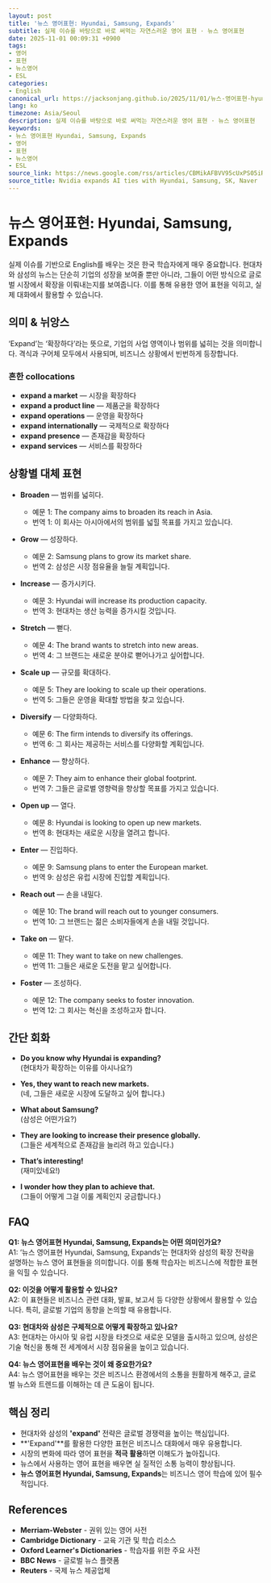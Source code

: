 ```yaml
---
layout: post
title: '뉴스 영어표현: Hyundai, Samsung, Expands'
subtitle: 실제 이슈를 바탕으로 바로 써먹는 자연스러운 영어 표현 · 뉴스 영어표현
date: 2025-11-01 00:09:31 +0900
tags:
- 영어
- 표현
- 뉴스영어
- ESL
categories:
- English
canonical_url: https://jacksonjang.github.io/2025/11/01/뉴스-영어표현-hyundai-samsung-expands/
lang: ko
timezone: Asia/Seoul
description: 실제 이슈를 바탕으로 바로 써먹는 자연스러운 영어 표현 · 뉴스 영어표현
keywords:
- 뉴스 영어표현 Hyundai, Samsung, Expands
- 영어
- 표현
- 뉴스영어
- ESL
source_link: https://news.google.com/rss/articles/CBMikAFBVV95cUxPS05iRWJnQS1xWldSTGx6SW5MWGt6UzBNaFg1Z1FTcGxXTEZ6Sk5vbUwwbzZ1LVFkeGJOMjJyWFJSWjN3T2lBMVdvMmdLeUtwSDdwb05zWHY4eUg0Z1QtQWt5dE1kRXN0MjRkMU5xeUhVZ0NxWjlfSmZnZkItWWd0bC1BTUIwWHZudENGSDg2WjU?oc=5
source_title: Nvidia expands AI ties with Hyundai, Samsung, SK, Naver
---
```


# 뉴스 영어표현: Hyundai, Samsung, Expands

실제 이슈를 기반으로 English를 배우는 것은 한국 학습자에게 매우 중요합니다. 현대차와 삼성의 뉴스는 단순히 기업의 성장을 보여줄 뿐만 아니라, 그들이 어떤 방식으로 글로벌 시장에서 확장을 이뤄내는지를 보여줍니다. 이를 통해 유용한 영어 표현을 익히고, 실제 대화에서 활용할 수 있습니다.

## 의미 & 뉘앙스

‘Expand’는 ‘확장하다’라는 뜻으로, 기업의 사업 영역이나 범위를 넓히는 것을 의미합니다. 격식과 구어체 모두에서 사용되며, 비즈니스 상황에서 빈번하게 등장합니다. 

### 흔한 collocations
- **expand a market** — 시장을 확장하다
- **expand a product line** — 제품군을 확장하다
- **expand operations** — 운영을 확장하다
- **expand internationally** — 국제적으로 확장하다
- **expand presence** — 존재감을 확장하다
- **expand services** — 서비스를 확장하다

## 상황별 대체 표현

- **Broaden** — 범위를 넓히다.
  - 예문 1: The company aims to broaden its reach in Asia.  
  - 번역 1: 이 회사는 아시아에서의 범위를 넓힐 목표를 가지고 있습니다.

- **Grow** — 성장하다.
  - 예문 2: Samsung plans to grow its market share.  
  - 번역 2: 삼성은 시장 점유율을 늘릴 계획입니다.

- **Increase** — 증가시키다.
  - 예문 3: Hyundai will increase its production capacity.  
  - 번역 3: 현대차는 생산 능력을 증가시킬 것입니다.

- **Stretch** — 뻗다.
  - 예문 4: The brand wants to stretch into new areas.  
  - 번역 4: 그 브랜드는 새로운 분야로 뻗어나가고 싶어합니다.

- **Scale up** — 규모를 확대하다.
  - 예문 5: They are looking to scale up their operations.  
  - 번역 5: 그들은 운영을 확대할 방법을 찾고 있습니다.

- **Diversify** — 다양화하다.
  - 예문 6: The firm intends to diversify its offerings.  
  - 번역 6: 그 회사는 제공하는 서비스를 다양화할 계획입니다.

- **Enhance** — 향상하다.
  - 예문 7: They aim to enhance their global footprint.  
  - 번역 7: 그들은 글로벌 영향력을 향상할 목표를 가지고 있습니다.

- **Open up** — 열다.
  - 예문 8: Hyundai is looking to open up new markets.  
  - 번역 8: 현대차는 새로운 시장을 열려고 합니다.

- **Enter** — 진입하다.
  - 예문 9: Samsung plans to enter the European market.  
  - 번역 9: 삼성은 유럽 시장에 진입할 계획입니다.

- **Reach out** — 손을 내밀다.
  - 예문 10: The brand will reach out to younger consumers.  
  - 번역 10: 그 브랜드는 젊은 소비자들에게 손을 내밀 것입니다.

- **Take on** — 맡다.
  - 예문 11: They want to take on new challenges.  
  - 번역 11: 그들은 새로운 도전을 맡고 싶어합니다.

- **Foster** — 조성하다.
  - 예문 12: The company seeks to foster innovation.  
  - 번역 12: 그 회사는 혁신을 조성하고자 합니다.

## 간단 회화

- **Do you know why Hyundai is expanding?**  
(현대차가 확장하는 이유를 아시나요?)

- **Yes, they want to reach new markets.**  
(네, 그들은 새로운 시장에 도달하고 싶어 합니다.)

- **What about Samsung?**  
(삼성은 어떤가요?)

- **They are looking to increase their presence globally.**  
(그들은 세계적으로 존재감을 늘리려 하고 있습니다.)

- **That’s interesting!**  
(재미있네요!)

- **I wonder how they plan to achieve that.**  
(그들이 어떻게 그걸 이룰 계획인지 궁금합니다.)

## FAQ

**Q1: 뉴스 영어표현 Hyundai, Samsung, Expands는 어떤 의미인가요?**  
A1: ‘뉴스 영어표현 Hyundai, Samsung, Expands’는 현대차와 삼성의 확장 전략을 설명하는 뉴스 영어 표현들을 의미합니다. 이를 통해 학습자는 비즈니스에 적합한 표현을 익힐 수 있습니다.

**Q2: 이것을 어떻게 활용할 수 있나요?**  
A2: 이 표현들은 비즈니스 관련 대화, 발표, 보고서 등 다양한 상황에서 활용할 수 있습니다. 특히, 글로벌 기업의 동향을 논의할 때 유용합니다.

**Q3: 현대차와 삼성은 구체적으로 어떻게 확장하고 있나요?**  
A3: 현대차는 아시아 및 유럽 시장을 타겟으로 새로운 모델을 출시하고 있으며, 삼성은 기술 혁신을 통해 전 세계에서 시장 점유율을 높이고 있습니다.

**Q4: 뉴스 영어표현을 배우는 것이 왜 중요한가요?**  
A4: 뉴스 영어표현을 배우는 것은 비즈니스 환경에서의 소통을 원활하게 해주고, 글로벌 뉴스와 트렌드를 이해하는 데 큰 도움이 됩니다.

## 핵심 정리
- 현대차와 삼성의 **'expand'** 전략은 글로벌 경쟁력을 높이는 핵심입니다.
- **'Expand'**를 활용한 다양한 표현은 비즈니스 대화에서 매우 유용합니다.
- 시장의 변화에 따라 영어 표현을 **적극 활용**하면 이해도가 높아집니다.
- 뉴스에서 사용하는 영어 표현을 배우면 실 질적인 소통 능력이 향상됩니다.
- **뉴스 영어표현 Hyundai, Samsung, Expands**는 비즈니스 영어 학습에 있어 필수적입니다.

## References
- **Merriam-Webster** - 권위 있는 영어 사전
- **Cambridge Dictionary** - 교육 기관 및 학습 리소스
- **Oxford Learner's Dictionaries** - 학습자를 위한 주요 사전
- **BBC News** - 글로벌 뉴스 플랫폼
- **Reuters** - 국제 뉴스 제공업체